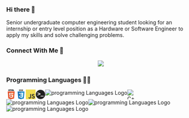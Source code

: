 ### Hi there 👋
<p align="left">
Senior undergraduate computer engineering student looking for an internship or entry level position as a Hardware or Software Engineer to apply my skills and solve challenging problems.
</p>

### Connect With Me 🤝
<p align="center">
<a href="https://www.linkedin.com/in/ernesto-ruiz-375897156/">
    <img src="https://img.shields.io/badge/LinkedIn-Ernesto Ruiz-blue" />
  </a>
</p>

### Programming Languages 🐱‍💻

<img align="left" alt="HTML5" width="26px" src="https://raw.githubusercontent.com/github/explore/80688e429a7d4ef2fca1e82350fe8e3517d3494d/topics/html/html.png" />
<img align="left" alt="CSS3" width="26px" src="https://raw.githubusercontent.com/github/explore/80688e429a7d4ef2fca1e82350fe8e3517d3494d/topics/css/css.png" />
<img align="left" alt="JavaScript" width="26px" src="https://raw.githubusercontent.com/github/explore/80688e429a7d4ef2fca1e82350fe8e3517d3494d/topics/javascript/javascript.png" />
<img align="left" alt="Terminal" width="26px" src="https://raw.githubusercontent.com/github/explore/80688e429a7d4ef2fca1e82350fe8e3517d3494d/topics/terminal/terminal.png" />
<img align="left" src="https://cdn.jsdelivr.net/npm/@programming-languages-logos/c@0.0.3/c_24x24.png" alt="programming Languages Logo">
<img align="left" src="https://raw.githubusercontent.com/isocpp/logos/master/cpp_logo.png" alt="C++ Logo" width="26px" height="26px" />
<img align="left" src="https://cdn.jsdelivr.net/npm/@programming-languages-logos/java@0.0.0/java_24x24.png" alt="programming Languages Logo">
<img align="left" src="https://cdn.jsdelivr.net/npm/@programming-languages-logos/python@0.0.0/python_24x24.png" alt="programming Languages Logo">
<img align="left" src="https://cdn.jsdelivr.net/npm/@programming-languages-logos/swift@0.0.0/swift_24x24.png" alt="programming Languages Logo">

<!--
**unique-Creations/unique-Creations** is a ✨ _special_ ✨ repository because its `README.md` (this file) appears on your GitHub profile.

Here are some ideas to get you started:

- 🔭 I’m currently working on ...
- 🌱 I’m currently learning ...
- 👯 I’m looking to collaborate on ...
- 🤔 I’m looking for help with ...
- 💬 Ask me about ...
- 📫 How to reach me: ...
- 😄 Pronouns: ...
- ⚡ Fun fact: ...
-->

